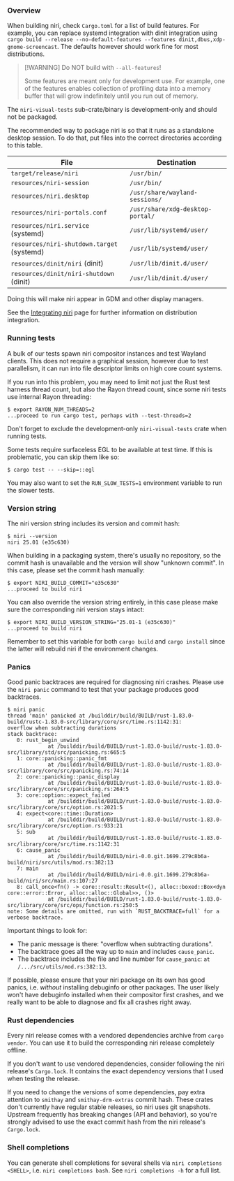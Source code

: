 ### Overview

When building niri, check `Cargo.toml` for a list of build features.
For example, you can replace systemd integration with dinit integration using `cargo build --release --no-default-features --features dinit,dbus,xdp-gnome-screencast`.
The defaults however should work fine for most distributions.

> \[!WARNING]
> Do NOT build with `--all-features`!
>
> Some features are meant only for development use.
> For example, one of the features enables collection of profiling data into a memory buffer that will grow indefinitely until you run out of memory.

The `niri-visual-tests` sub-crate/binary is development-only and should not be packaged.

The recommended way to package niri is so that it runs as a standalone desktop session.
To do that, put files into the correct directories according to this table.

| File | Destination |
| ---- | ----------- |
| `target/release/niri` | `/usr/bin/` |
| `resources/niri-session` | `/usr/bin/` |
| `resources/niri.desktop` | `/usr/share/wayland-sessions/` |
| `resources/niri-portals.conf` | `/usr/share/xdg-desktop-portal/` |
| `resources/niri.service` (systemd) | `/usr/lib/systemd/user/` |
| `resources/niri-shutdown.target` (systemd) | `/usr/lib/systemd/user/` |
| `resources/dinit/niri` (dinit) | `/usr/lib/dinit.d/user/` |
| `resources/dinit/niri-shutdown` (dinit) | `/usr/lib/dinit.d/user/` |

Doing this will make niri appear in GDM and other display managers.

See the [Integrating niri](./Integrating-niri) page for further information on distribution integration.

### Running tests

A bulk of our tests spawn niri compositor instances and test Wayland clients.
This does not require a graphical session, however due to test parallelism, it can run into file descriptor limits on high core count systems.

If you run into this problem, you may need to limit not just the Rust test harness thread count, but also the Rayon thread count, since some niri tests use internal Rayon threading:

    $ export RAYON_NUM_THREADS=2
    ...proceed to run cargo test, perhaps with --test-threads=2

Don't forget to exclude the development-only `niri-visual-tests` crate when running tests.

Some tests require surfaceless EGL to be available at test time.
If this is problematic, you can skip them like so:

    $ cargo test -- --skip=::egl

You may also want to set the `RUN_SLOW_TESTS=1` environment variable to run the slower tests.

### Version string

The niri version string includes its version and commit hash:

    $ niri --version
    niri 25.01 (e35c630)

When building in a packaging system, there's usually no repository, so the commit hash is unavailable and the version will show "unknown commit".
In this case, please set the commit hash manually:

    $ export NIRI_BUILD_COMMIT="e35c630"
    ...proceed to build niri

You can also override the version string entirely, in this case please make sure the corresponding niri version stays intact:

    $ export NIRI_BUILD_VERSION_STRING="25.01-1 (e35c630)"
    ...proceed to build niri

Remember to set this variable for both `cargo build` and `cargo install` since the latter will rebuild niri if the environment changes.

### Panics

Good panic backtraces are required for diagnosing niri crashes.
Please use the `niri panic` command to test that your package produces good backtraces.

    $ niri panic
    thread 'main' panicked at /builddir/build/BUILD/rust-1.83.0-build/rustc-1.83.0-src/library/core/src/time.rs:1142:31:
    overflow when subtracting durations
    stack backtrace:
       0: rust_begin_unwind
                 at /builddir/build/BUILD/rust-1.83.0-build/rustc-1.83.0-src/library/std/src/panicking.rs:665:5
       1: core::panicking::panic_fmt
                 at /builddir/build/BUILD/rust-1.83.0-build/rustc-1.83.0-src/library/core/src/panicking.rs:74:14
       2: core::panicking::panic_display
                 at /builddir/build/BUILD/rust-1.83.0-build/rustc-1.83.0-src/library/core/src/panicking.rs:264:5
       3: core::option::expect_failed
                 at /builddir/build/BUILD/rust-1.83.0-build/rustc-1.83.0-src/library/core/src/option.rs:2021:5
       4: expect<core::time::Duration>
                 at /builddir/build/BUILD/rust-1.83.0-build/rustc-1.83.0-src/library/core/src/option.rs:933:21
       5: sub
                 at /builddir/build/BUILD/rust-1.83.0-build/rustc-1.83.0-src/library/core/src/time.rs:1142:31
       6: cause_panic
                 at /builddir/build/BUILD/niri-0.0.git.1699.279c8b6a-build/niri/src/utils/mod.rs:382:13
       7: main
                 at /builddir/build/BUILD/niri-0.0.git.1699.279c8b6a-build/niri/src/main.rs:107:27
       8: call_once<fn() -> core::result::Result<(), alloc::boxed::Box<dyn core::error::Error, alloc::alloc::Global>>, ()>
                 at /builddir/build/BUILD/rust-1.83.0-build/rustc-1.83.0-src/library/core/src/ops/function.rs:250:5
    note: Some details are omitted, run with `RUST_BACKTRACE=full` for a verbose backtrace.

Important things to look for:

*   The panic message is there: "overflow when subtracting durations".
*   The backtrace goes all the way up to `main` and includes `cause_panic`.
*   The backtrace includes the file and line number for `cause_panic`: `at /.../src/utils/mod.rs:382:13`.

If possible, please ensure that your niri package on its own has good panics, i.e. *without* installing debuginfo or other packages.
The user likely won't have debuginfo installed when their compositor first crashes, and we really want to be able to diagnose and fix all crashes right away.

### Rust dependencies

Every niri release comes with a vendored dependencies archive from `cargo vendor`.
You can use it to build the corresponding niri release completely offline.

If you don't want to use vendored dependencies, consider following the niri release's `Cargo.lock`.
It contains the exact dependency versions that I used when testing the release.

If you need to change the versions of some dependencies, pay extra attention to `smithay` and `smithay-drm-extras` commit hash.
These crates don't currently have regular stable releases, so niri uses git snapshots.
Upstream frequently has breaking changes (API and behavior), so you're strongly advised to use the exact commit hash from the niri release's `Cargo.lock`.

### Shell completions

You can generate shell completions for several shells via `niri completions <SHELL>`, i.e. `niri completions bash`.
See `niri completions -h` for a full list.
